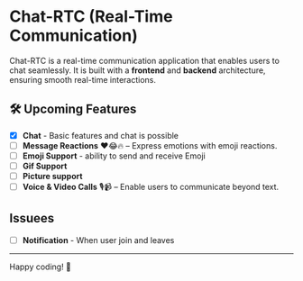 # Chat-RTC (Real-Time Communication)

Chat-RTC is a real-time communication application that enables users to chat seamlessly. It is built with a **frontend** and **backend** architecture, ensuring smooth real-time interactions.

## 🛠️ Upcoming Features  
- [x] **Chat** - Basic features and chat is possible
- [ ] **Message Reactions** ❤️😂🔥 – Express emotions with emoji reactions.   
- [ ] **Emoji Support** - ability to send and receive Emoji
- [ ] **Gif Support** 
- [ ] **Picture support** 
- [ ] **Voice & Video Calls** 🎙️📹 – Enable users to communicate beyond text.

## Issuees
- [ ] **Notification** -  When user join and leaves

---
Happy coding! 🚀

